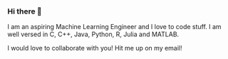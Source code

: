 ### Hi there 👋

<!--
**hawk-praxs/hawk-praxs** is a ✨ _special_ ✨ repository because its `README.md` (this file) appears on your GitHub profile.

Here are some ideas to get you started:

- 🔭 I’m currently working on ...
- 🌱 I’m currently learning ...
- 👯 I’m looking to collaborate on ...
- 🤔 I’m looking for help with ...
- 💬 Ask me about ...
- 📫 How to reach me: ...
- 😄 Pronouns: ...
- ⚡ Fun fact: ...
-->

I am an aspiring Machine Learning Engineer and I love to code stuff. I am well versed in C, C++, Java, Python, R, Julia and MATLAB.

I would love to collaborate with you! Hit me up on my email!
